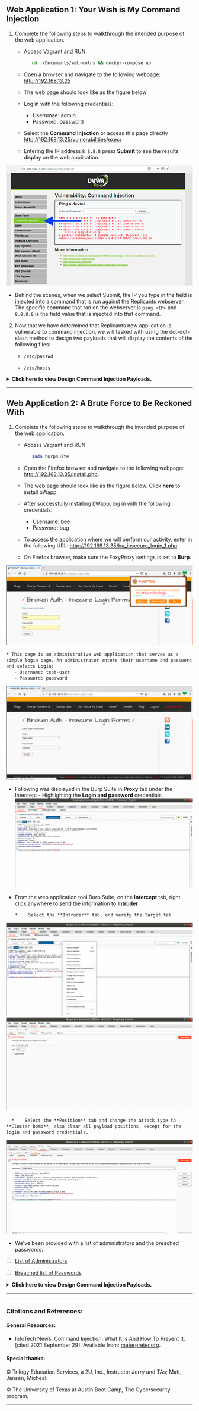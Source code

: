 ## Web Application 1: Your Wish is My Command Injection
1.  Complete the following steps to walkthrough the intended purpose of the web application.
    * Access Vagrant and RUN 
      ```bash
         cd ./Documents/web-vulns && docker-compose up
      ```

    * Open a browser and navigate to the following webpage: http://192.168.13.25

    * The web page should look like as the figure below

    * Log in with the following credentials:
      *    Usernmae: admin
      *    Password: password

    * Select the **Command Injection** or access this page directly http://192.168.13.25/vulnerabilities/exec/
    * Entering the IP address `8.8.8.8` press **Submit** to see the results display on the web application.

![Web Application 1_1](https://github.com/Diablo5G/UTA-CYBER-2021-ASSIGNMENT/blob/Master/Offensive%20Security%20Unit/15-Web-Vulnerabilities-and-Hardening/Images/Web%20Application%201_1.png)


* Behind the scenes, when we select Submit, the IP you type in the field is injected into a command that is run against the Replicants webserver. The specific command that ran on the webserver is `ping <IP>` and `8.8.8.8` is the field value that is injected into that command.


2.  Now that we have determined that Replicants new application is vulnerable to command injection, we will tasked with using the dot-dot-slash method to design two payloads that will display the contents of the following files:

      - `/etc/passwd`
   
      - `/etc/hosts`


<details>
<summary> <b> Click here to view Design Command Injection Payloads. </b> </summary>

---

#### How to manipulate the input to cause an unintended result 
   
- In the terminal, enter the following command (payload) in the field: `8.8.8.8 && cat ../../../../../etc/passwd`
   
![Web Application 1_cat_passwd_1](https://github.com/Diablo5G/UTA-CYBER-2021-ASSIGNMENT/blob/Master/Offensive%20Security%20Unit/15-Web-Vulnerabilities-and-Hardening/Images/Web%20Application%201_cat_passwd_1.png)
![Web Application 1_cat_passwd_2](https://github.com/Diablo5G/UTA-CYBER-2021-ASSIGNMENT/blob/Master/Offensive%20Security%20Unit/15-Web-Vulnerabilities-and-Hardening/Images/Web%20Application%201_cat_passwd_2.png)

- On the same webpage, enter the following command (payload) in the field: `8.8.8.8 && cat ../../../../../etc/passwd`
   
![Web Application 1_cat_passwd_1](https://github.com/Diablo5G/UTA-CYBER-2021-ASSIGNMENT/blob/Master/Offensive%20Security%20Unit/15-Web-Vulnerabilities-and-Hardening/Images/Web%20Application%201_4.png)
   
- In the terminal, enter the following command (payload) in the field: `8.8.8.8 && cat ../../../../../etc/hosts`
   
![Web Application 1_2](https://github.com/Diablo5G/UTA-CYBER-2021-ASSIGNMENT/blob/Master/Offensive%20Security%20Unit/15-Web-Vulnerabilities-and-Hardening/Images/Web%20Application%201_2.png)

- On the web browser, enter the following command (payload) in the field: `8.8.8.8 && cat ../../../../../etc/hosts`
   
![Web Application 1_5](https://github.com/Diablo5G/UTA-CYBER-2021-ASSIGNMENT/blob/Master/Offensive%20Security%20Unit/15-Web-Vulnerabilities-and-Hardening/Images/Web%20Application%201_5.png)
   

#### Mitigation Strategies

1. **Input validation** is a method to validate the data input with a predefined logic, ensuring that the input is what the application is expecting. Input validation can be applied on the client-side or the server-side. For example,
   
|          | Function | Example    |
|----------|----------|------------|
| **Client-side**| Input validation involves coding the predefined logic into the webpage.                   | An input can only be chosen from a predefined drop-down menu.     |
| **Server-side**| Input validation involves adding the predefined logic into the code on the web server.    | If a user enters a malicious SQL code and selects submit, then the web server will check and remove it after receiving this malicious input.     |

2. **Avoid Command-Line Calls Altogether** The first prevention method you can do is avoiding command line calls. Because when we’re using command lines, it opens users to risk such as command injection. 
   
3. **Use Built-in APIs Instead of OS Commands** Another method is to shift from using Operating System (OS) commands to much-safer APIs, considering that most reputable APIs have built-in security measures. 
   
4. **Reject Unacceptable Code** We can also use server-level protection, which is blacklisting a set of codes. Simply by only allowing the codes we and our team built prevents any other code from accessing the server. Thus, creating a barrier between the malicious codes and the whole server.
   
5. **Escaping Shell Metacharacters** Also, to prevent any other characters and limit the output of commands, we can use escaping shell metacharacters. This method allows us to expressly grant access depending on the variables. Our developer can set these variables based on our needs.    
   
   
</details>

---


## Web Application 2: A Brute Force to Be Reckoned With
1.  Complete the following steps to walkthrough the intended purpose of the web application.
    * Access Vagrant and RUN 
      ```bash
         sudo burpsuite
      ```

    * Open the Firefox browser and navigate to the following webpage: http://192.168.13.35/install.php.

    * The web page should look like as the figure below. Click **here** to install bWapp.

    * After successfully installing bWapp, log in with the following credentials:
       - Username: bee
       - Password: bug


    * To access the application where we will perform our activity, enter in the following URL: http://192.168.13.35/ba_insecure_login_1.php
    
    * On Firefox browser, make sure the FoxyProxy settings is set to **Burp**.

![Web Application 2_1](https://github.com/Diablo5G/UTA-CYBER-2021-ASSIGNMENT/blob/Master/Offensive%20Security%20Unit/15-Web-Vulnerabilities-and-Hardening/Images/Web%20Application%202_1.png)


    * This page is an administrative web application that serves as a simple login page. An administrator enters their username and password and selects Login:   
       - Username: test-user
       - Password: password

![Web Application 2_2](https://github.com/Diablo5G/UTA-CYBER-2021-ASSIGNMENT/blob/Master/Offensive%20Security%20Unit/15-Web-Vulnerabilities-and-Hardening/Images/Web%20Application%202_2.png)

* Following was displayed in the Burp Suite in **Proxy** tab under the Intercept - Highlighting the **Login and password** credentials.
![Web Application 2_3](https://github.com/Diablo5G/UTA-CYBER-2021-ASSIGNMENT/blob/Master/Offensive%20Security%20Unit/15-Web-Vulnerabilities-and-Hardening/Images/Web%20Application%202_3.png)

* From the web application tool Burp Suite, on the **Intercept** tab, right click anywhere to send the information to **Intruder** 
 
      *    Select the **Intruder** tab, and verify the Target tab
![Web Application 2_4](https://github.com/Diablo5G/UTA-CYBER-2021-ASSIGNMENT/blob/Master/Offensive%20Security%20Unit/15-Web-Vulnerabilities-and-Hardening/Images/Web%20Application%202_4.png)
![Web Application 2_5](https://github.com/Diablo5G/UTA-CYBER-2021-ASSIGNMENT/blob/Master/Offensive%20Security%20Unit/15-Web-Vulnerabilities-and-Hardening/Images/Web%20Application%202_5.png)

      *    Select the **Position** tab and change the attack type to **Cluster bomb**, also clear all payload positions, except for the login and password credentials.
![Web Application 2_6](https://github.com/Diablo5G/UTA-CYBER-2021-ASSIGNMENT/blob/Master/Offensive%20Security%20Unit/15-Web-Vulnerabilities-and-Hardening/Images/Web%20Application%202_6.png)

* We've been provided with a list of administrators and the breached passwords:
* [ ] [List of Administrators](listofadmins.txt)
* [ ] [Breached list of Passwords](breached_passwords.txt)


<details>
<summary> <b> Click here to view Design Command Injection Payloads. </b> </summary>

---


#### How to conduct a brute force attack against a web application login page with the Burp Intruder function 
   
* From the web application tool Burp Suite, on the **Intercept** tab, right click anywhere to send the information to **Intruder**  

![Web Application 1_1](https://github.com/Diablo5G/UTA-CYBER-2021-ASSIGNMENT/blob/Master/Offensive%20Security%20Unit/15-Web-Vulnerabilities-and-Hardening/Images/Web%20Application%201_1.png)
   
- In the terminal, enter the following command (payload) in the field: `8.8.8.8 && cat ../../../../../etc/passwd`
   
![Web Application 1_cat_passwd_1](https://github.com/Diablo5G/UTA-CYBER-2021-ASSIGNMENT/blob/Master/Offensive%20Security%20Unit/15-Web-Vulnerabilities-and-Hardening/Images/Web%20Application%201_cat_passwd_1.png)
![Web Application 1_cat_passwd_2](https://github.com/Diablo5G/UTA-CYBER-2021-ASSIGNMENT/blob/Master/Offensive%20Security%20Unit/15-Web-Vulnerabilities-and-Hardening/Images/Web%20Application%201_cat_passwd_2.png)

- On the same webpage, enter the following command (payload) in the field: `8.8.8.8 && cat ../../../../../etc/passwd`
   
![Web Application 1_cat_passwd_1](https://github.com/Diablo5G/UTA-CYBER-2021-ASSIGNMENT/blob/Master/Offensive%20Security%20Unit/15-Web-Vulnerabilities-and-Hardening/Images/Web%20Application%201_4.png)
   
- In the terminal, enter the following command (payload) in the field: `8.8.8.8 && cat ../../../../../etc/hosts`
   
![Web Application 1_2](https://github.com/Diablo5G/UTA-CYBER-2021-ASSIGNMENT/blob/Master/Offensive%20Security%20Unit/15-Web-Vulnerabilities-and-Hardening/Images/Web%20Application%201_2.png)

- On the web browser, enter the following command (payload) in the field: `8.8.8.8 && cat ../../../../../etc/hosts`
   
![Web Application 1_5](https://github.com/Diablo5G/UTA-CYBER-2021-ASSIGNMENT/blob/Master/Offensive%20Security%20Unit/15-Web-Vulnerabilities-and-Hardening/Images/Web%20Application%201_5.png)
   

#### Mitigation Strategies

1. **Input validation** is a method to validate the data input with a predefined logic, ensuring that the input is what the application is expecting. Input validation can be applied on the client-side or the server-side. For example,
   
|          | Function | Example    |
|----------|----------|------------|
| **Client-side**| Input validation involves coding the predefined logic into the webpage.                   | An input can only be chosen from a predefined drop-down menu.     |
| **Server-side**| Input validation involves adding the predefined logic into the code on the web server.    | If a user enters a malicious SQL code and selects submit, then the web server will check and remove it after receiving this malicious input.     |

2. **Avoid Command-Line Calls Altogether** The first prevention method you can do is avoiding command line calls. Because when we’re using command lines, it opens users to risk such as command injection. 
   
3. **Use Built-in APIs Instead of OS Commands** Another method is to shift from using Operating System (OS) commands to much-safer APIs, considering that most reputable APIs have built-in security measures. 
   
4. **Reject Unacceptable Code** We can also use server-level protection, which is blacklisting a set of codes. Simply by only allowing the codes we and our team built prevents any other code from accessing the server. Thus, creating a barrier between the malicious codes and the whole server.
   
5. **Escaping Shell Metacharacters** Also, to prevent any other characters and limit the output of commands, we can use escaping shell metacharacters. This method allows us to expressly grant access depending on the variables. Our developer can set these variables based on our needs.    
   
   
</details>

---


---

### Citations and References:

#### General Resources:

- InfoTech News. Command Injection: What It Is And How To Prevent It. [cited 2021 September 29]. Available from: [meterpreter.org](https://meterpreter.org/command-injection-what-it-is-and-how-to-prevent-it/).


#### Special thanks:
© Trilogy Education Services, a 2U, Inc., Instructor Jerry and TAs; Matt, Jansen, Micheal.

© The University of Texas at Austin Boot Camp, The Cybersecurity program.

---
